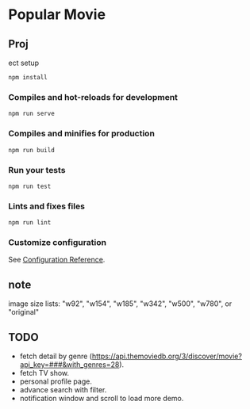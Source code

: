 # Popular Movie

## Proj
ect setup
```
npm install
```

### Compiles and hot-reloads for development
```
npm run serve
```

### Compiles and minifies for production
```
npm run build
```

### Run your tests
```
npm run test
```

### Lints and fixes files
```
npm run lint
```

### Customize configuration
See [Configuration Reference](https://cli.vuejs.org/config/).




## note

image size lists: "w92", "w154", "w185", "w342", "w500", "w780", or "original"

## TODO

* fetch detail by genre (https://api.themoviedb.org/3/discover/movie?api_key=###&with_genres=28).
* fetch TV show.
* personal profile page.
* advance search with filter.
* notification window and scroll to load more demo.